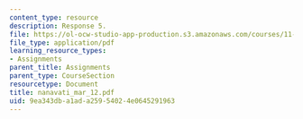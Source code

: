 ```yaml
---
content_type: resource
description: Response 5.
file: https://ol-ocw-studio-app-production.s3.amazonaws.com/courses/11-946-planning-in-transition-economies-for-growth-and-equity-spring-2004/9ea343dba1ada25954024e0645291963_nanavati_mar_12.pdf
file_type: application/pdf
learning_resource_types:
- Assignments
parent_title: Assignments
parent_type: CourseSection
resourcetype: Document
title: nanavati_mar_12.pdf
uid: 9ea343db-a1ad-a259-5402-4e0645291963
---
```


